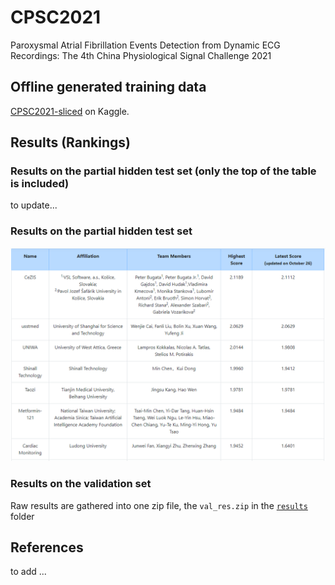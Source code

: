 # CPSC2021
Paroxysmal Atrial Fibrillation Events Detection from Dynamic ECG Recordings: The 4th China Physiological Signal Challenge 2021

## Offline generated training data

[CPSC2021-sliced](https://www.kaggle.com/wenh06/cpsc2021-sliced) on Kaggle.

## Results (Rankings)

### Results on the partial hidden test set (only the top of the table is included)

to update...

### Results on the partial hidden test set
![res_pht](/images/cpsc2021-final_validation.png)

### Results on the validation set

Raw results are gathered into one zip file, the `val_res.zip` in the [`results`](/results/) folder

## References
to add ...

